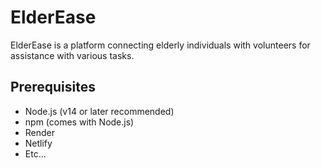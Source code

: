 # ElderEase

ElderEase is a platform connecting elderly individuals with volunteers for assistance with various tasks.

## Prerequisites

- Node.js (v14 or later recommended)
- npm (comes with Node.js)
- Render
- Netlify
- Etc...
